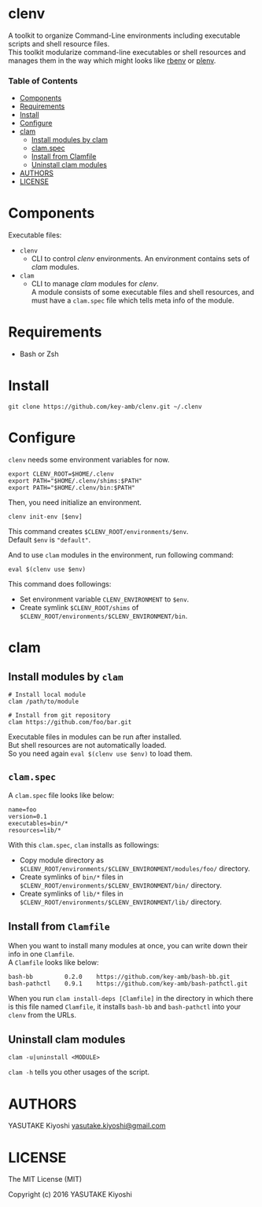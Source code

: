 # clenv

A toolkit to organize Command-Line environments including executable scripts and
shell resource files.  
This toolkit modularize command-line executables or shell resources and manages
them in the way which might looks like [rbenv](https://github.com/rbenv/rbenv)
or [plenv](https://github.com/tokuhirom/plenv).

### Table of Contents

* [Components](#components)
* [Requirements](#requirements)
* [Install](#install)
* [Configure](#configure)
* [clam](#clam)
  * [Install modules by clam](#install-modules-by-clam)
  * [clam\.spec](#clamspec)
  * [Install from Clamfile](#install-from-clamfile)
  * [Uninstall clam modules](#uninstall-clam-modules)
* [AUTHORS](#authors)
* [LICENSE](#license)

# Components

Executable files:

- `clenv`
  - CLI to control _clenv_ environments. An environment contains sets of _clam_ modules.
- `clam`
  - CLI to manage _clam_ modules for _clenv_.  
  A module consists of some executable files and shell resources, and must have a `clam.spec` file which tells meta info of the module.

# Requirements

- Bash or Zsh

# Install

```
git clone https://github.com/key-amb/clenv.git ~/.clenv
```

# Configure

`clenv` needs some environment variables for now.

```
export CLENV_ROOT=$HOME/.clenv
export PATH="$HOME/.clenv/shims:$PATH"
export PATH="$HOME/.clenv/bin:$PATH"
```

Then, you need initialize an environment.

```
clenv init-env [$env]
```

This command creates `$CLENV_ROOT/environments/$env`.  
Default `$env` is `"default"`.

And to use `clam` modules in the environment, run following command:

```
eval $(clenv use $env)
```

This command does followings:

- Set environment variable `CLENV_ENVIRONMENT` to `$env`.
- Create symlink `$CLENV_ROOT/shims` of `$CLENV_ROOT/environments/$CLENV_ENVIRONMENT/bin`.

# clam

## Install modules by `clam`

```
# Install local module
clam /path/to/module

# Install from git repository
clam https://github.com/foo/bar.git
```

Executable files in modules can be run after installed.  
But shell resources are not automatically loaded.  
So you need again `eval $(clenv use $env)` to load them.

## `clam.spec`

A `clam.spec` file looks like below:

```
name=foo
version=0.1
executables=bin/*
resources=lib/*
```

With this `clam.spec`, `clam` installs as followings:

- Copy module directory as `$CLENV_ROOT/environments/$CLENV_ENVIRONMENT/modules/foo/` directory.
- Create symlinks of `bin/*` files in `$CLENV_ROOT/environments/$CLENV_ENVIRONMENT/bin/` directory.
- Create symlinks of `lib/*` files in `$CLENV_ROOT/environments/$CLENV_ENVIRONMENT/lib/` directory.

## Install from `Clamfile`

When you want to install many modules at once, you can write down their info in
one `Clamfile`.  
A `Clamfile` looks like below:

```
bash-bb         0.2.0    https://github.com/key-amb/bash-bb.git
bash-pathctl    0.9.1    https://github.com/key-amb/bash-pathctl.git
```

When you run `clam install-deps [Clamfile]` in the directory in which there is this
file named `Clamfile`, it installs `bash-bb` and `bash-pathctl` into your `clenv`
from the URLs.

## Uninstall clam modules

```
clam -u|uninstall <MODULE>
```

`clam -h` tells you other usages of the script.

# AUTHORS

YASUTAKE Kiyoshi <yasutake.kiyoshi@gmail.com>

# LICENSE

The MIT License (MIT)

Copyright (c) 2016 YASUTAKE Kiyoshi